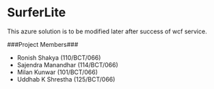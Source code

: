 SurferLite
==========

This azure solution is to be modified later after success of wcf service.

###Project Members###
- Ronish Shakya (110/BCT/066)
- Sajendra Manandhar (114/BCT/066)
- Milan Kunwar (101/BCT/066)
- Uddhab K Shrestha (125/BCT/066)